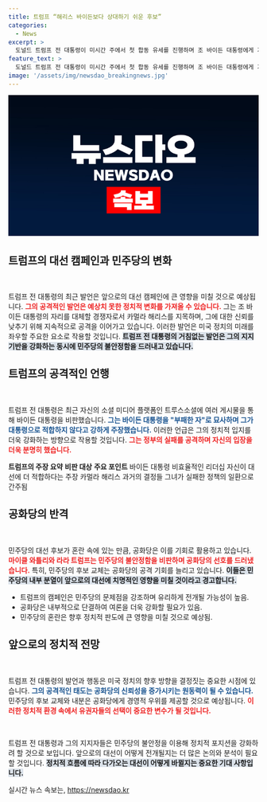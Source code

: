 ```yaml
---
title: 트럼프 “해리스 바이든보다 상대하기 쉬운 후보”
categories:
  - News
excerpt: >
  도널드 트럼프 전 대통령이 미시간 주에서 첫 합동 유세를 진행하며 조 바이든 대통령에게 거침없는 비판을 쏟아냈다. 민주당 내부의 혼란 속에서 그는 카멀라 해리스를 겨냥하며 자신이 대선에서 승리할 수 있다고 주장했다.
feature_text: >
  도널드 트럼프 전 대통령이 미시간 주에서 첫 합동 유세를 진행하며 조 바이든 대통령에게 거침없는 비판을 쏟아냈다. 민주당 내부의 혼란 속에서 그는 카멀라 해리스를 겨냥하며 자신이 대선에서 승리할 수 있다고 주장했다.
image: '/assets/img/newsdao_breakingnews.jpg'
---
```


<p><img src="/assets/img/newsdao_breakingnews.jpg" alt="implanttips 속보" /></p>

<h2 data-ke-size="size26">트럼프의 대선 캠페인과 민주당의 변화</h2>

<p data-ke-size="size16">&nbsp;</p>

<p>트럼프 전 대통령의 최근 발언은 앞으로의 대선 캠페인에 큰 영향을 미칠 것으로 예상됩니다. <b><span style="color: #ee2323;">그의 공격적인 발언은 예상치 못한 정치적 변화를 가져올 수 있습니다.</span></b> 그는 조 바이든 대통령의 자리를 대체할 경쟁자로서 카멀라 해리스를 지목하며, 그에 대한 신뢰를 낮추기 위해 지속적으로 공격을 이어가고 있습니다. 이러한 발언은 미국 정치의 미래를 좌우할 주요한 요소로 작용할 것입니다. <b><span style="background-color: #21538527;">트럼프 전 대통령의 거침없는 발언은 그의 지지기반을 강화하는 동시에 민주당의 불안정함을 드러내고 있습니다.</span></b></p>

<h2 data-ke-size="size26">트럼프의 공격적인 언행</h2>

<p data-ke-size="size16">&nbsp;</p>

<p>트럼프 전 대통령은 최근 자신의 소셜 미디어 플랫폼인 트루스소셜에 여러 게시물을 통해 바이든 대통령을 비판했습니다. <b><span style="color: #1a5490;">그는 바이든 대통령을 "부패한 자"로 묘사하며 그가 대통령으로 적합하지 않다고 강하게 주장했습니다.</span></b> 이러한 언급은 그의 정치적 입지를 더욱 강화하는 방향으로 작용할 것입니다. <b><span style="color: #ee2323;">그는 정부의 실패를 공격하며 자신의 입장을 더욱 분명히 했습니다.</span></b></p>

<p><tr>
<td style="text-align: center; height: 17px;"><b>트럼프의 주장 요약</b></td>
<td style="text-align: center; height: 17px;"><b>비판 대상</b></td>
<td style="text-align: center; height: 17px;"><b>주요 포인트</b></td>
</tr>
<tr>
<td style="text-align: center; height: 17px;">바이든 대통령</td>
<td style="text-align: center; height: 17px;">비효율적인 리더십</td>
<td style="text-align: center; height: 17px;">자신이 대선에 더 적합하다는 주장</td>
</tr>
<tr>
<td style="text-align: center; height: 17px;">카멀라 해리스</td>
<td style="text-align: center; height: 17px;">과거의 결정들</td>
<td style="text-align: center; height: 17px;">그녀가 실패한 정책의 일환으로 간주됨</td>
</tr></p>

<h2 data-ke-size="size26">공화당의 반격</h2>

<p data-ke-size="size16">&nbsp;</p>

<p>민주당의 대선 후보가 혼란 속에 있는 만큼, 공화당은 이를 기회로 활용하고 있습니다. <b><span style="color: #ee2323;">마이클 와틀리와 라라 트럼프는 민주당의 불안정함을 비판하며 공화당의 선호를 드러냈습니다.</span></b> 특히, 민주당의 후보 교체는 공화당의 공격 기회를 늘리고 있습니다. <b><span style="background-color: #21538527;">이들은 민주당의 내부 분열이 앞으로의 대선에 치명적인 영향을 미칠 것이라고 경고합니다.</span></b></p>

<ul>
<li>트럼프의 캠페인은 민주당의 문제점을 강조하며 유리하게 전개될 가능성이 높음.</li>
<li>공화당은 내부적으로 단결하여 여론을 더욱 강화할 필요가 있음.</li>
<li>민주당의 혼란은 향후 정치적 판도에 큰 영향을 미칠 것으로 예상됨.</li>
</ul>

<h2 data-ke-size="size26">앞으로의 정치적 전망</h2>

<p data-ke-size="size16">&nbsp;</p>

<p>트럼프 전 대통령의 발언과 행동은 미국 정치의 향후 방향을 결정짓는 중요한 시점에 있습니다. <b><span style="color: #1a5490;">그의 공격적인 태도는 공화당의 신뢰성을 증가시키는 원동력이 될 수 있습니다.</span></b> 민주당의 후보 교체와 내분은 공화당에게 경영적 우위를 제공할 것으로 예상됩니다. <b><span style="color: #ee2323;">이러한 정치적 환경 속에서 유권자들의 선택이 중요한 변수가 될 것입니다.</span></b></p>

<p data-ke-size="size16">&nbsp;</p>

<p>트럼프 전 대통령과 그의 지지자들은 민주당의 불안정을 이용해 정치적 포지션을 강화하려 할 것으로 보입니다. 앞으로의 대선이 어떻게 전개될지는 더 많은 논의와 분석이 필요할 것입니다. <b><span style="background-color: #21538527;">정치적 흐름에 따라 다가오는 대선이 어떻게 바뀔지는 중요한 기대 사항입니다.</span></b></p>
실시간 뉴스 속보는, <a href="https://newsdao.kr" rel="dofollow">https://newsdao.kr</a>


